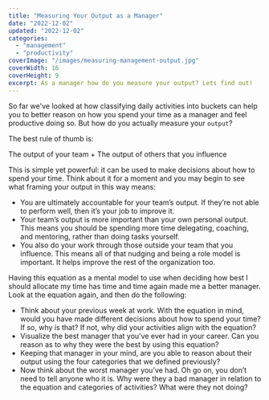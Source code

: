 ```yaml
---
title: "Measuring Your Output as a Manager"
date: "2022-12-02"
updated: "2022-12-02"
categories: 
  - "management"
  - "productivity"
coverImage: "/images/measuring-management-output.jpg"
coverWidth: 16
coverHeight: 9
excerpt: As a manager how do you measure your output? Lets find out!
---
```


<script>
	import Callout from '$lib/components/Callout.svelte';
</script>

So far we've looked at how classifying daily activities into buckets can help you to better reason on how you spend your time as a manager and feel productive doing so. But how do you actually measure your `output`?

The best rule of thumb is:

<Callout>
The output of your team + The output of others that you influence
</Callout>

This is simple yet powerful: it can be used to make decisions about how to spend your time. Think about it for a moment and you may begin to see what framing your output in this way means:

- You are ultimately accountable for your team’s output. If they’re not able to perform well, then it’s your job to improve it.
- Your team’s output is more important than your own personal output. This means you should be spending more time delegating, coaching, and mentoring, rather than doing tasks yourself.
- You also do your work through those outside your team that you influence. This means all of that nudging and being a role model is important. It helps improve the rest of the organization too.

 Having this equation as a mental model to use when deciding how best I should allocate my time has time and time again made me a better manager.
 <Callout>
Look at the equation again, and then do the following:
<ul>
<li>Think about your previous week at work. With the equation in mind, would you have made different decisions about how to spend your time? If so, why is that? If not, why did your activities align with the equation? </li>
<li>Visualize the best manager that you’ve ever had in your career. Can you reason as to why they were the best by using this equation?</li>
<li>Keeping that manager in your mind, are you able to reason about their output using the four categories that we defined previously?</li>
<li>Now think about the worst manager you’ve had. Oh go on, you don’t need to tell anyone who it is. Why were they a bad manager in relation to the equation and categories of activities? What were they not doing?</li>
</ul>
</Callout>